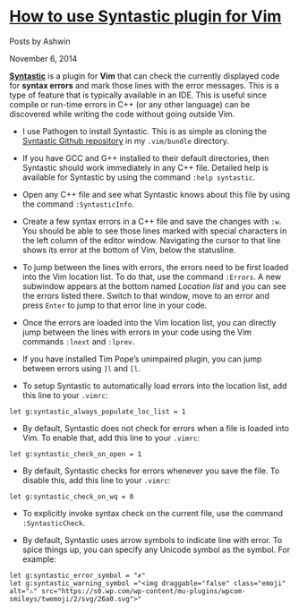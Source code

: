 # [How to use Syntastic plugin for Vim][1]

Posts by Ashwin

November 6, 2014

[1]: https://codeyarns.com/2014/11/06/how-to-use-syntastic-plugin-for-vim/


[**Syntastic**](https://github.com/scrooloose/syntastic) is a plugin for
**Vim** that can check the currently displayed code for **syntax
errors** and mark those lines with the error messages. This is a type of
feature that is typically available in an IDE. This is useful since
compile or run-time errors in C++ (or any other language) can be
discovered while writing the code without going outside Vim.

  - I use Pathogen to install Syntastic. This is as simple as cloning
    the [Syntastic Github
    repository](https://github.com/scrooloose/syntastic) in my
    `.vim/bundle` directory.

  - If you have GCC and G++ installed to their default directories, then
    Syntastic should work immediately in any C++ file. Detailed help is
    available for Syntastic by using the command `:help syntastic`.

  - Open any C++ file and see what Syntastic knows about this file by
    using the command `:SyntasticInfo`.

  - Create a few syntax errors in a C++ file and save the changes with
    `:w`. You should be able to see those lines marked with special
    characters in the left column of the editor window. Navigating the
    cursor to that line shows its error at the bottom of Vim, below the
    statusline.

  - To jump between the lines with errors, the errors need to be first
    loaded into the Vim location list. To do that, use the command
    `:Errors`. A new subwindow appears at the bottom named *Location
    list* and you can see the errors listed there. Switch to that
    window, move to an error and press `Enter` to jump to that error
    line in your code.

  - Once the errors are loaded into the Vim location list, you can
    directly jump between the lines with errors in your code using the
    Vim commands `:lnext` and `:lprev`.

  - If you have installed Tim Pope’s unimpaired plugin, you can jump
    between errors using `]l` and `[l`.

  - To setup Syntastic to automatically load errors into the location
    list, add this line to your `.vimrc`:

```vim
let g:syntastic_always_populate_loc_list = 1
```

  - By default, Syntastic does not check for errors when a file is
    loaded into Vim. To enable that, add this line to your `.vimrc`:

```vim
let g:syntastic_check_on_open = 1
```

  - By default, Syntastic checks for errors whenever you save the file.
    To disable this, add this line to your `.vimrc`:

```vim
let g:syntastic_check_on_wq = 0
```

  - To explicitly invoke syntax check on the current file, use the
    command `:SyntasticCheck`.

  - By default, Syntastic uses arrow symbols to indicate line with
    error. To spice things up, you can specify any Unicode symbol as the
    symbol. For example:

```vim
let g:syntastic_error_symbol = "✗"
let g:syntastic_warning_symbol ="<img draggable="false" class="emoji" alt="⚠" src="https://s0.wp.com/wp-content/mu-plugins/wpcom-smileys/twemoji/2/svg/26a0.svg">"
```

